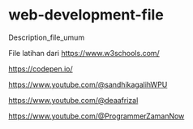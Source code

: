 # web-development-file
Description_file_umum

File latihan dari https://www.w3schools.com/

https://codepen.io/

https://www.youtube.com/@sandhikagalihWPU

https://www.youtube.com/@deaafrizal

https://www.youtube.com/@ProgrammerZamanNow
